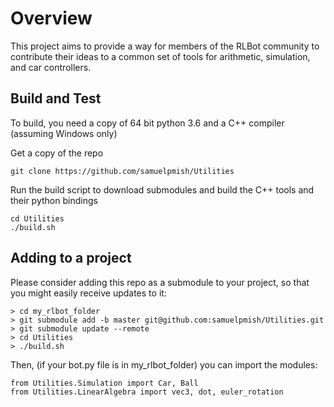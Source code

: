 # Overview

This project aims to provide a way for members of the RLBot community to contribute
their ideas to a common set of tools for arithmetic, simulation, and car controllers.

## Build and Test

To build, you need a copy of 64 bit python 3.6 and a C++ compiler (assuming Windows only)

Get a copy of the repo

```
git clone https://github.com/samuelpmish/Utilities
```

Run the build script to download submodules and build the C++ tools and their python bindings

```
cd Utilities
./build.sh
```

## Adding to a project

Please consider adding this repo as a submodule to your project, so that you might easily
receive updates to it:

```
> cd my_rlbot_folder
> git submodule add -b master git@github.com:samuelpmish/Utilities.git
> git submodule update --remote
> cd Utilities
> ./build.sh
```

Then, (if your bot.py file is in my_rlbot_folder) you can import the modules:

```
from Utilities.Simulation import Car, Ball
from Utilities.LinearAlgebra import vec3, dot, euler_rotation
```
